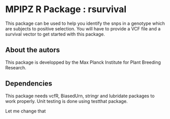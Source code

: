 # MPIPZ R Package : rsurvival 

This package can be used to help you identify the snps in a genotype which are subjects to positive selection. 
You will have to provide a VCF file and a survival vector to get started with this package.

## About the autors
This package is developped by the Max Planck Institute for Plant Breeding Research.

## Dependencies
This package needs vcfR, BiasedUrn, stringr and lubridate packages to work properly.
Unit testing is done using testthat package.

Let me change that
